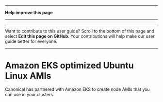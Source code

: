 --------

 **Help improve this page** 

--------

--------

Want to contribute to this user guide? Scroll to the bottom of this page and select **Edit this page on GitHub**\. Your contributions will help make our user guide better for everyone\.

--------

# Amazon EKS optimized Ubuntu Linux AMIs<a name="eks-partner-amis"></a>

Canonical has partnered with Amazon EKS to create node AMIs that you can use in your clusters\.